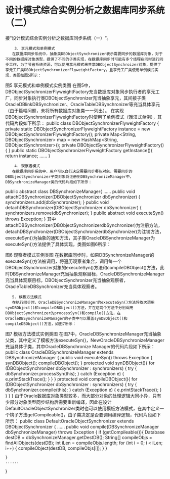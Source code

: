# 设计模式综合实例分析之数据库同步系统（二）

   接“设计模式综合实例分析之数据库同步系统（一）“。
 
        3. 享元模式和单例模式
       在数据库同步系统中，抽象类DBObjectSynchronizer表示需要同步的数据库对象，对于不同的数据库对象类型，提供了不同的子类实现，在数据库同步时可能有多个线程在同时进行同步工作，为了节省系统资源，可以使用享元模式来共享DBObjectSynchroizer对象，提供了享元工厂类DBObjectSynchronizerFlyweightFactory，且享元工厂类使用单例模式实现，类图如图5所示：

图5 享元模式和单例模式实例类图
       在图5中，DBObjectSynchronizerFlyweightFactory充当数据库对象同步执行者的享元工厂，同步对象执行类DBObjectSynchronizer充当抽象享元，其间接子类OracleDBlinkDBSynchronizer、OracleTableDBSynchronizer等充当具体享元（由于篇幅问题，未将所有数据库对象类一一列出）。
       在实现DBObjectSynchronizerFlyweightFactory时使用了单例模式（饿汉式单例），其代码片段如下所示：
public class DBObjectSynchronizerFlyweightFactory {
	private static DBObjectSynchronizerFlyweightFactory instance = new DBObjectSynchronizerFlyweightFactory();
	private Map<String, DBObjectSynchronizer> map = new HashMap<String, DBObjectSynchronizer>();
	private DBObjectSynchronizerFlyweightFactory(){	}
	public static DBObjectSynchronizerFlyweightFactory getInstance(){
	return instance;
……
}
 
 
        4. 观察者模式
       在数据库同步系统中，用户可以自行决定需要同步哪些对象，需要同步的DBObjectSynchronizer子类对象将注册到DBSynchronizeManager中，DBSynchronizeManager类的代码片段如下所示：
public abstract class DBSynchronizeManager{	
    ……
	public void attachDBSynchronizer(DBObjectSynchronizer dbSynchronizer) {
		synchronizers.add(dbSynchronizer);
	}
	public void detachDBSynchronizer(DBObjectSynchronizer dbSynchronizer) {
		synchronizers.remove(dbSynchronizer);
	}
	public abstract void executeSyn() throws Exception;
}
       其中attachDBSynchronizer(DBObjectSynchronizerdbSynchronizer)为注册方法，detachDBSynchronizer(DBObjectSynchronizerdbSynchronizer)为注销方法，executeSyn()为抽象的通知方法，其子类OracleDBSynchronizeManager为executeSyn()方法提供了具体实现，类图如图6所示：

图6 观察者模式实例类图
       在数据库同步时，如果DBSynchronizeManager的executeSyn()方法被调用，将遍历观察者集合，调用每一个DBObjectSynchronizer对象的executeSyn()方法和compileDBObject()方法，此时DBSynchronizeManager充当抽象观察目标，OracleDBSynchronizeManager充当具体观察目标，DBObjectSynchronizer充当抽象观察者，OracleTableDBSynchronizer充当具体观察者。
 

       5. 模板方法模式
       在执行同步时，OracleDBSynchronizeManager的executeSyn()方法将依次调用synDBObject()和compileDBObject()方法，并在这两个方法中分别调用DBObjectSynchronizer的processSyn()和compile()方法，在OracleDBSynchronizeManager的子类中可以覆盖synDBObject()和compileDBObject()方法，如图7所示：

图7 模板方法模式实例类图
       在图7中，OracleDBSynchronizeManager充当抽象父类，其中定义了模板方法executeSyn()，NewOracleDBSynchronizeManager充当具体子类，其中OracleDBSynchronize Manager的代码片段如下所示：
public class OracleDBSynchronizeManager extends DBSynchronizeManager {
	public void executeSyn() throws Exception {
		synDBObject();
		compileDBObject();
	}
	protected void synDBObject(){
		for (DBObjectSynchronizer dbSynchronizer : synchronizers) {
			try {
				dbSynchronizer.processSyn(this);
			} catch (Exception e) {
				e.printStackTrace();
			}
		}
	}
	protected void compileDBObject(){
		for (DBObjectSynchronizer dbSynchronizer : synchronizers) {
			try {
				dbSynchronizer.compile(this);
			} catch (Exception e) {
				e.printStackTrace();
			}
		}
	}
}
       由于Oracle数据库对象类型较多，而大部分对象的处理逻辑大同小异，只有少部分对象类型同步结构后需要重新编译，因此在设计DefaultOracleObjectSynchronizer类时也可以使用模板方法模式，在其中定义一个钩子方法getCompileable()，由子类决定是否要调用编译逻辑，代码片段如下所示：
public class DefaultOracleObjectSynchronizer extends DBObjectSynchronizer {
	......
	public void compile(DBSynchronizeManager dbSynchronizeManager)
			throws Exception {
		if (getCompileable()){
			Database destDB = dbSynchronizeManager.getDestDB();
			String[] compileObjs = findAllObjects(destDB);
			int iLen = compileObjs.length;
			for (int i = 0; i < iLen; i++) {
				compileObject(destDB, compileObjs[i]);
			}
		}
		
	}
	......
}